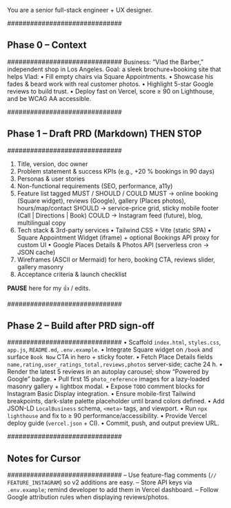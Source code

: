 You are a senior full-stack engineer + UX designer.

\##############################

## Phase 0 – Context

\############################## Business: “Vlad the Barber,” independent shop in Los Angeles. Goal: a sleek brochure+booking site that helps Vlad: • Fill empty chairs via Square Appointments. • Showcase his fades & beard work with real customer photos. • Highlight 5-star Google reviews to build trust. • Deploy fast on Vercel, score ≥ 90 on Lighthouse, and be WCAG AA accessible.

\##############################

## Phase 1 – Draft PRD (Markdown) THEN STOP

\##############################

1. Title, version, doc owner
2. Problem statement & success KPIs (e.g., +20 % bookings in 90 days)
3. Personas & user stories
4. Non-functional requirements (SEO, performance, a11y)
5. Feature list tagged MUST / SHOULD / COULD
   MUST → online booking (Square widget), reviews (Google), gallery (Places photos), hours/map/contact
   SHOULD → service-price grid, sticky mobile footer (Call | Directions | Book)
   COULD → Instagram feed (future), blog, multilingual copy
6. Tech stack & 3rd-party services
   • Tailwind CSS + Vite (static SPA)
   • Square Appointment Widget (iframe) + optional Bookings API proxy for custom UI
   • Google Places Details & Photos API (serverless cron -> JSON cache)
7. Wireframes (ASCII or Mermaid) for hero, booking CTA, reviews slider, gallery masonry
8. Acceptance criteria & launch checklist

**PAUSE** here for my 👍 / edits.

\##############################

## Phase 2 – Build after PRD sign-off

\##############################
• Scaffold `index.html`, `styles.css`, `app.js`, `README.md`, `.env.example`.
• Integrate Square widget on `/book` and surface `Book Now` CTA in hero + sticky footer.
• Fetch Place Details fields `name,rating,user_ratings_total,reviews,photos` server-side; cache 24 h.
• Render the latest 5 reviews in an autoplay carousel; show “Powered by Google” badge.
• Pull first 15 `photo_reference` images for a lazy-loaded masonry gallery + lightbox modal.
• Expose `TODO` comment blocks for Instagram Basic Display integration.
• Ensure mobile-first Tailwind breakpoints, dark-slate palette placeholder until brand colors defined.
• Add JSON-LD `LocalBusiness` schema, `<meta>` tags, and viewport.
• Run `npx lighthouse` and fix to ≥ 90 performance/accessibility.
• Provide Vercel deploy guide (`vercel.json` + CI).
• Commit, push, and output preview URL.

\##############################

## Notes for Cursor

\##############################
– Use feature-flag comments (`// FEATURE_INSTAGRAM`) so v2 additions are easy.
– Store API keys via `.env.example`; remind developer to add them in Vercel dashboard.
– Follow Google attribution rules when displaying reviews/photos.
